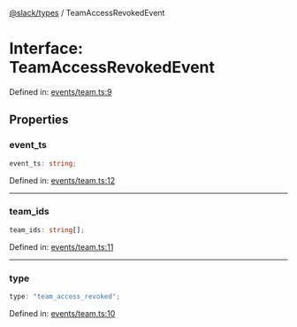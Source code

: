 [@slack/types](../index.md) / TeamAccessRevokedEvent

# Interface: TeamAccessRevokedEvent

Defined in: [events/team.ts:9](https://github.com/slackapi/node-slack-sdk/blob/main/packages/types/src/events/team.ts#L9)

## Properties

### event\_ts

```ts
event_ts: string;
```

Defined in: [events/team.ts:12](https://github.com/slackapi/node-slack-sdk/blob/main/packages/types/src/events/team.ts#L12)

***

### team\_ids

```ts
team_ids: string[];
```

Defined in: [events/team.ts:11](https://github.com/slackapi/node-slack-sdk/blob/main/packages/types/src/events/team.ts#L11)

***

### type

```ts
type: "team_access_revoked";
```

Defined in: [events/team.ts:10](https://github.com/slackapi/node-slack-sdk/blob/main/packages/types/src/events/team.ts#L10)
